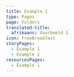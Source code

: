 ```yaml
---
title: Example 1
type: Pages
page: Folders
translated-title:
  afrikaans: Voorbeeld 1
icon: FreeBreakfast
storyPages:
  - Example 1
  - Example 2
resourcesPages:
  - Example 1
---
```


